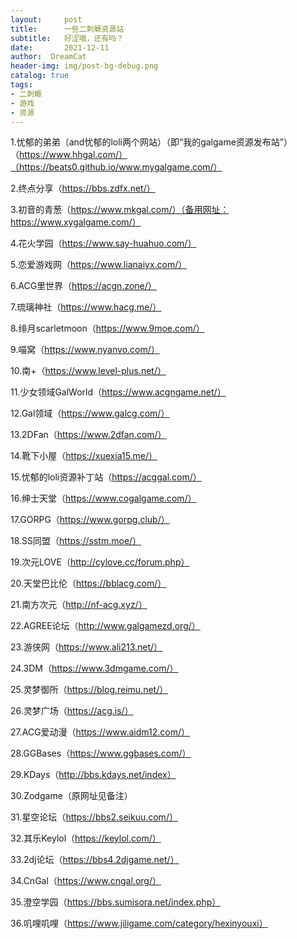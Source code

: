 ```yaml
---
layout:     post
title:      一些二刺螈资源站
subtitle:   好涩哦，还有吗？
date:       2021-12-11
author:  DreamCat
header-img: img/post-bg-debug.png
catalog: true
tags:
- 二刺螈
- 游戏
- 资源
---
```


1.忧郁的弟弟（and忧郁的loli两个网站）（即“我的galgame资源发布站”）
（https://www.hhgal.com/）（https://beats0.github.io/www.mygalgame.com/）

2.终点分享（https://bbs.zdfx.net/）

3.初音的青葱（https://www.mkgal.com/）（备用网址：https://www.xygalgame.com/）

4.花火学园（https://www.say-huahuo.com/）

5.恋爱游戏网（https://www.lianaiyx.com/）

6.ACG里世界（https://acgn.zone/）

7.琉璃神社（https://www.hacg.me/）

8.绯月scarletmoon（https://www.9moe.com/）

9.喵窝（https://www.nyanvo.com/）

10.南+（https://www.level-plus.net/）

11.少女领域GalWorld（https://www.acgngame.net/）

12.Gal领域（https://www.galcg.com/）

13.2DFan（https://www.2dfan.com/）

14.靴下小屋（https://xuexia15.me/）

15.忧郁的loli资源补丁站（https://acggal.com/）

16.绅士天堂（https://www.cogalgame.com/）

17.GORPG（https://www.gorpg.club/）

18.SS同盟（https://sstm.moe/）

19.次元LOVE（http://cylove.cc/forum.php）

20.天堂巴比伦（https://bblacg.com/）

21.南方次元（http://nf-acg.xyz/）

22.AGREE论坛（http://www.galgamezd.org/）

23.游侠网（https://www.ali213.net/）

24.3DM（https://www.3dmgame.com/）

25.灵梦御所（https://blog.reimu.net/）

26.灵梦广场（https://acg.is/）

27.ACG爱动漫（https://www.aidm12.com/）

28.GGBases（https://www.ggbases.com/）

29.KDays（http://bbs.kdays.net/index）

30.Zodgame（原网址见备注）

31.星空论坛（https://bbs2.seikuu.com/）

32.其乐Keylol（https://keylol.com/）

33.2dj论坛（https://bbs4.2djgame.net/）

34.CnGal（https://www.cngal.org/）

35.澄空学园（https://bbs.sumisora.net/index.php）

36.叽哩叽哩（https://www.jiligame.com/category/hexinyouxi）

